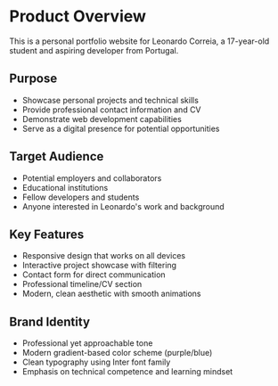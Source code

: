 # Product Overview

This is a personal portfolio website for Leonardo Correia, a 17-year-old student and aspiring developer from Portugal.

## Purpose

- Showcase personal projects and technical skills
- Provide professional contact information and CV
- Demonstrate web development capabilities
- Serve as a digital presence for potential opportunities

## Target Audience

- Potential employers and collaborators
- Educational institutions
- Fellow developers and students
- Anyone interested in Leonardo's work and background

## Key Features

- Responsive design that works on all devices
- Interactive project showcase with filtering
- Contact form for direct communication
- Professional timeline/CV section
- Modern, clean aesthetic with smooth animations

## Brand Identity

- Professional yet approachable tone
- Modern gradient-based color scheme (purple/blue)
- Clean typography using Inter font family
- Emphasis on technical competence and learning mindset

